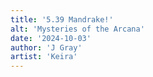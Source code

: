 ```yaml
---
title: '5.39 Mandrake!'
alt: 'Mysteries of the Arcana'
date: '2024-10-03'
author: 'J Gray'
artist: 'Keira'
---
```

